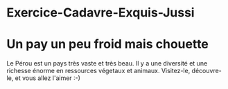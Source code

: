 # Exercice-Cadavre-Exquis-Jussi
# Un pay un peu froid mais chouette

Le Pérou est un pays très vaste et très beau. Il y a une diversité et une richesse énorme en ressources végetaux et animaux.
Visitez-le, découvre-le, et vous allez l'aimer :-)
